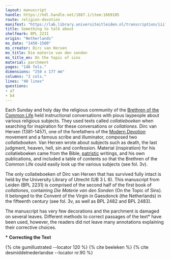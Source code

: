```yaml
---
layout: manuscript
handle: https://hdl.handle.net/1887.1/item:1669105
route: religion-devotion
manifest: "https://lab.library.universiteitleiden.nl/transcription/iiif/110/manifest"
title: Something to talk about
shelfmark: BPL 2231
origin: "Netherlands"
ms_date: "1450-1500"
ms_creator: Dirc van Herxen
ms_title: Die materie van den sonden 
ms_title_en: On the topic of sins
material: parchment
pages: "146 fols."
dimensions: "250 x 177 mm"
columns: "2 cols."
lines: "40 lines"
questions:
- a7
- b4
---
```


Each Sunday and holy day the religious community of the [Brethren of the
Common Life](https://en.wikipedia.org/wiki/Brethren_of_the_Common_Life)
held instructional conversations with pious laypeople about various
religious subjects. They used texts called *collatieboeken* when
searching for inspiration for these conversations or *collationes.* Dirc
van Herxen (1381-1457), one of the forefathers of the [Modern
Devotion](https://en.wikipedia.org/wiki/Devotio_Moderna) movement and a
famous scribe and illuminator, composed two *collatieboeken*. Van Herxen
wrote about subjects such as death, the last judgment, heaven, hell, sin
and confession. Material (inspiration) for his collatieboeken came from
the Bible, [patristic](https://en.wikipedia.org/wiki/Patristics)
writings, and his own publications, and included a table of contents so
that the Brethren of the Common Life could easily look up the various
subjects (see fol. 3v).

The only collatieboeken of Dirc van Herxen that has survived fully
intact is held by the University Library of Utrecht (UB 3 L 6). This
manuscript from Leiden (BPL 2231) is comprised of the second half of the
first book of *collationes*, containing *Die Materie van den Sonden* (On
the Topic of Sins). It belonged to the Convent of the Virgin in
Gaesdonck (the Netherlands) in the fifteenth century (see fol. 3v, as
well as BPL 2482 and BPL 2483).

The manuscript has very few decorations and the parchment is damaged on
several leaves. Different methods to correct passages of the text\* have
been used, however, the readers did not leave many annotations
explaining their corrective choices.

**\*** **Correcting the Text**

{% cite gumillustrated --locator 120 %}
{% cite beeleken %}
{% cite desmiddelnederlandse --locator nr.90 %}